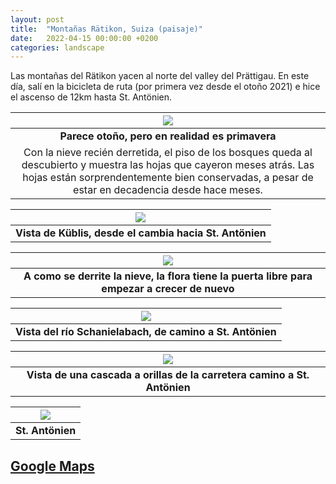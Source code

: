 ```yaml
---
layout: post
title:  "Montañas Rätikon, Suiza (paisaje)"
date:   2022-04-15 00:00:00 +0200
categories: landscape
---
```


Las montañas del Rätikon yacen al norte del valley del Prättigau. En este día, salí en la bicicleta de ruta (por primera vez desde el otoño 2021) e hice el ascenso de 12km hasta St. Antönien.

| ![](/photos/assets/gr/DSC03687.jpg) |
|:--:|
|<b>Parece otoño, pero en realidad es primavera</b>|
|Con la nieve recién derretida, el piso de los bosques queda al descubierto y muestra las hojas que cayeron meses atrás. Las hojas están sorprendentemente bien conservadas, a pesar de estar en decadencia desde hace meses.|

| ![](/photos/assets/gr/DSC03690.jpg) |
|:--:|
|<b>Vista de Küblis, desde el cambia hacia St. Antönien</b>|

| ![](/photos/assets/gr/DSC03703.jpg) |
|:--:|
| <b>A como se derrite la nieve, la flora tiene la puerta libre para empezar a crecer de nuevo</b>|

| ![](/photos/assets/gr/DSC03746.jpg) |
|:--:|
| <b>Vista del río Schanielabach, de camino a St. Antönien</b>|

| ![](/photos/assets/gr/DSC03777.jpg) |
|:--:|
| <b>Vista de una cascada a orillas de la carretera camino a St. Antönien</b>|

| ![](/photos/assets/gr/DSC03750.jpg) |
|:--:|
| <b>St. Antönien</b>|

## [Google Maps](https://goo.gl/maps/2xQ8rKvbdvqFG4oy5)